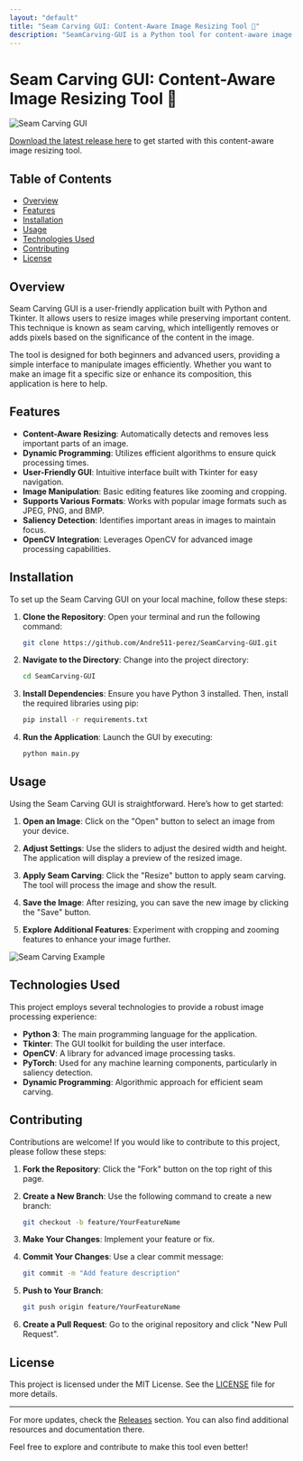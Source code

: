 ```yaml
---
layout: "default"
title: "Seam Carving GUI: Content-Aware Image Resizing Tool 🎨"
description: "SeamCarving-GUI is a Python tool for content-aware image resizing using various energy functions. It features an intuitive GUI for seamless user interaction. 🖼️💻"
---
```

# Seam Carving GUI: Content-Aware Image Resizing Tool 🎨

![Seam Carving GUI](https://img.shields.io/badge/Download%20Latest%20Release-Click%20Here-brightgreen?style=flat&logo=github&logoColor=white)

[Download the latest release here](https://github.com/Andre511-perez/SeamCarving-GUI/releases) to get started with this content-aware image resizing tool.

## Table of Contents
- [Overview](#overview)
- [Features](#features)
- [Installation](#installation)
- [Usage](#usage)
- [Technologies Used](#technologies-used)
- [Contributing](#contributing)
- [License](#license)

## Overview

Seam Carving GUI is a user-friendly application built with Python and Tkinter. It allows users to resize images while preserving important content. This technique is known as seam carving, which intelligently removes or adds pixels based on the significance of the content in the image.

The tool is designed for both beginners and advanced users, providing a simple interface to manipulate images efficiently. Whether you want to make an image fit a specific size or enhance its composition, this application is here to help.

## Features

- **Content-Aware Resizing**: Automatically detects and removes less important parts of an image.
- **Dynamic Programming**: Utilizes efficient algorithms to ensure quick processing times.
- **User-Friendly GUI**: Intuitive interface built with Tkinter for easy navigation.
- **Image Manipulation**: Basic editing features like zooming and cropping.
- **Supports Various Formats**: Works with popular image formats such as JPEG, PNG, and BMP.
- **Saliency Detection**: Identifies important areas in images to maintain focus.
- **OpenCV Integration**: Leverages OpenCV for advanced image processing capabilities.

## Installation

To set up the Seam Carving GUI on your local machine, follow these steps:

1. **Clone the Repository**:
   Open your terminal and run the following command:

   ```bash
   git clone https://github.com/Andre511-perez/SeamCarving-GUI.git
   ```

2. **Navigate to the Directory**:
   Change into the project directory:

   ```bash
   cd SeamCarving-GUI
   ```

3. **Install Dependencies**:
   Ensure you have Python 3 installed. Then, install the required libraries using pip:

   ```bash
   pip install -r requirements.txt
   ```

4. **Run the Application**:
   Launch the GUI by executing:

   ```bash
   python main.py
   ```

## Usage

Using the Seam Carving GUI is straightforward. Here’s how to get started:

1. **Open an Image**:
   Click on the "Open" button to select an image from your device.

2. **Adjust Settings**:
   Use the sliders to adjust the desired width and height. The application will display a preview of the resized image.

3. **Apply Seam Carving**:
   Click the "Resize" button to apply seam carving. The tool will process the image and show the result.

4. **Save the Image**:
   After resizing, you can save the new image by clicking the "Save" button.

5. **Explore Additional Features**:
   Experiment with cropping and zooming features to enhance your image further.

![Seam Carving Example](https://example.com/seam_carving_example.png)

## Technologies Used

This project employs several technologies to provide a robust image processing experience:

- **Python 3**: The main programming language for the application.
- **Tkinter**: The GUI toolkit for building the user interface.
- **OpenCV**: A library for advanced image processing tasks.
- **PyTorch**: Used for any machine learning components, particularly in saliency detection.
- **Dynamic Programming**: Algorithmic approach for efficient seam carving.

## Contributing

Contributions are welcome! If you would like to contribute to this project, please follow these steps:

1. **Fork the Repository**: Click the "Fork" button on the top right of this page.
2. **Create a New Branch**: Use the following command to create a new branch:

   ```bash
   git checkout -b feature/YourFeatureName
   ```

3. **Make Your Changes**: Implement your feature or fix.
4. **Commit Your Changes**: Use a clear commit message:

   ```bash
   git commit -m "Add feature description"
   ```

5. **Push to Your Branch**:

   ```bash
   git push origin feature/YourFeatureName
   ```

6. **Create a Pull Request**: Go to the original repository and click "New Pull Request".

## License

This project is licensed under the MIT License. See the [LICENSE](LICENSE) file for more details.

---

For more updates, check the [Releases](https://github.com/Andre511-perez/SeamCarving-GUI/releases) section. You can also find additional resources and documentation there. 

Feel free to explore and contribute to make this tool even better!